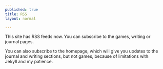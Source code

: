 ```yaml
---
published: true
title: RSS
layout: normal

---
```


This site has RSS feeds now. You can subscribe to the games, writing or journal pages.

You can also subscribe to the homepage, which will give you updates to the journal and writing sections, but not games, because of limitations with Jekyll and my patience.

